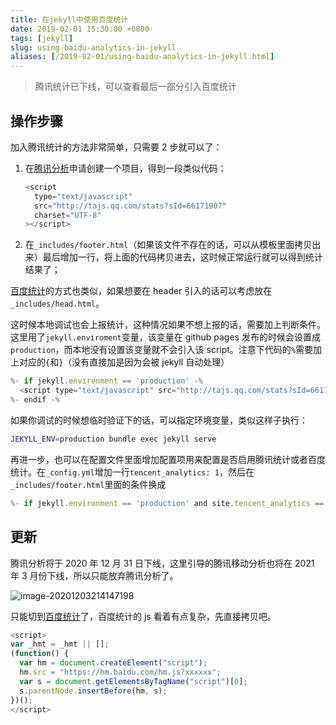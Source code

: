 ```yaml
---
title: 在jekyll中使用百度统计
date: 2019-02-01 15:30:00 +0800
tags: [jekyll]
slug: using-baidu-analytics-in-jekyll
aliases: [/2019-02-01/using-baidu-analytics-in-jekyll.html]
---
```


> 腾讯统计已下线，可以查看最后一部分引入百度统计

## 操作步骤

加入腾讯统计的方法非常简单，只需要 2 步就可以了：

1. 在[腾讯分析](https://ta.qq.com/)申请创建一个项目，得到一段类似代码：

   ```javascript
   <script
     type="text/javascript"
     src="http://tajs.qq.com/stats?sId=66171907"
     charset="UTF-8"
   ></script>
   ```

2. 在`_includes/footer.html`（如果该文件不存在的话，可以从模板里面拷贝出来）最后增加一行，将上面的代码拷贝进去，这时候正常运行就可以得到统计结果了；

[百度统计](https://tongji.baidu.com)的方式也类似，如果想要在 header 引入的话可以考虑放在`_includes/head.html`。

这时候本地调试也会上报统计，这种情况如果不想上报的话，需要加上判断条件。这里用了`jekyll.enviroment`变量，该变量在 github pages 发布的时候会设置成`production`，而本地没有设置该变量就不会引入该 script。注意下代码的`%`需要加上对应的`{`和`}`（没有直接加是因为会被 jekyll 自动处理）

```javascript
%- if jekyll.environment == 'production' -%
  <script type="text/javascript" src="http://tajs.qq.com/stats?sId=66171907" charset="UTF-8"></script>
%- endif -%
```

如果你调试的时候想临时验证下的话，可以指定环境变量，类似这样子执行：

```bash
JEKYLL_ENV=production bundle exec jekyll serve
```

再进一步，也可以在配置文件里面增加配置项用来配置是否启用腾讯统计或者百度统计。在`_config.yml`增加一行`tencent_analytics: 1`，然后在`_includes/footer.html`里面的条件换成

```javascript
%- if jekyll.environment == 'production' and site.tencent_analytics == 1 -%
```

## 更新

腾讯分析将于 2020 年 12 月 31 日下线，这里引导的腾讯移动分析也将在 2021 年 3 月份下线，所以只能放弃腾讯分析了。

![image-20201203214147198](https://pic-1251468582.file.myqcloud.com/pic/2021/11/04/49ed9a.png)

只能切到[百度统计](https://tongji.baidu.com/sc-web)了，百度统计的 js 看着有点复杂，先直接拷贝吧。

```javascript
<script>
var _hmt = _hmt || [];
(function() {
  var hm = document.createElement("script");
  hm.src = "https://hm.baidu.com/hm.js?xxxxxx";
  var s = document.getElementsByTagName("script")[0];
  s.parentNode.insertBefore(hm, s);
})();
</script>

```

